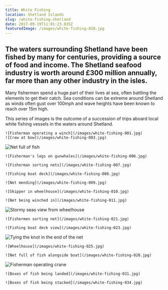 ```yaml
---
title: White Fishing
location: Shetland Islands
slug: /white-fishing-shetland
date: 2017-09-19T11:01:23.835Z
featuredImage: /images/white-fishing-028.jpg
---
```

## The waters surrounding Shetland have been fished by many for centuries, providing a source of food and income.  The Shetland seafood industry is worth around £300 million annually, far more than any other industry in the isles.

Many fishermen spend a huge part of their lives at sea, often battling the elements to get their catch. Sea conditions can be extreme around Shetland as winds often gust over 100mph and wave heights have been known to reach over 15m high.

This series of images is the outcome of a succession of trips aboard local white fishing vessels in the waters around Shetland.

```grid|2
![Fisherman operating a winch](/images/white-fishing-001.jpg)
![Crew at bow](/images/white-fishing-003.jpg)
```

![Net full of fish](/images/white-fishing-002.jpg)

```grid|2
![Fisherman's legs on gunwhales](/images/white-fishing-006.jpg)

![Fisherman sorting nets](/images/white-fishing-007.jpg)
```

```grid|2
![Fishing boat deck](/images/white-fishing-008.jpg)

![Net mending](/images/white-fishing-009.jpg)
```

```grid|2
![Skipper in wheelhouse](/images/white-fishing-010.jpg)

![Net being winched in](/images/white-fishing-011.jpg)
```

![Stormy seas view from wheelhouse](/images/white-fishing-019.jpg)

```grid|2
![Fishermen sorting net](/images/white-fishing-021.jpg)

![Fishing boat deck view](/images/white-fishing-023.jpg)
```

![Tying the knot in the end of the net](/images/white-fishing-024.jpg)

```grid|2
![Wheelhouse](/images/white-fishing-025.jpg)

![Net full of fish alongside boat](/images/white-fishing-028.jpg)
```

![Fisherman operating crane](/images/white-fishing-027.jpg)

```grid|2
![Boxes of fish being landed](/images/white-fishing-031.jpg)

![Boxes of fish being stacked](/images/white-fishing-034.jpg)
```
